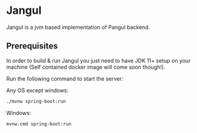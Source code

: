 # Jangul

Jangul is a jvm based implementation of Pangul backend.

## Prerequisites

In order to build & run Jangul you just need to have JDK 11+ setup on your machine (Self contained docker image will come soon though!).
 
Run the following command to start the server:

Any OS except windows:
```bash
./mvnw spring-boot:run
```

Windows:

```bash
mvnw.cmd spring-boot:run
```


